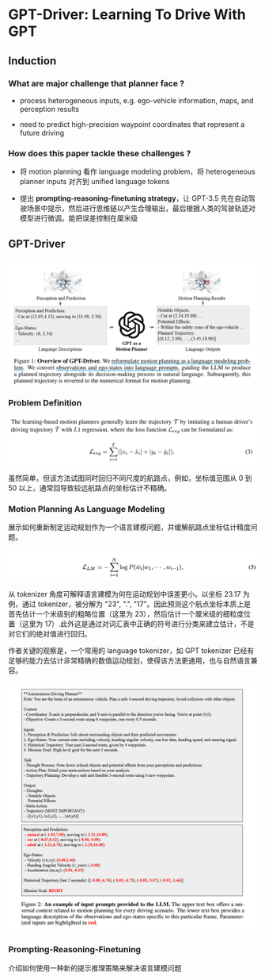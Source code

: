 # GPT-Driver: Learning To Drive With GPT


## Induction

### What are major challenge that planner face ?

- process heterogeneous inputs, e.g. ego-vehicle information, maps, and perception results

- need to predict high-precision waypoint coordinates that represent a future driving

### How does this paper tackle these challenges ?

- 将 motion planning 看作 language modeling problem，将 heterogeneous planner inputs 对齐到 unified language tokens

- 提出 **prompting-reasoning-finetuning strategy**，让 GPT-3.5 先在自动驾驶场景中提示，然后进行思维链以产生合理输出，最后根据人类的驾驶轨迹对模型进行微调。能把误差控制在厘米级 


## GPT-Driver

![GPT_Driver_overview](./pictures/GPT_Driver_overview.png)


### Problem Definition

![learning-based_motion_formulated](./pictures/learning-based_motion_formulated.png)

虽然简单，但该方法试图同时回归不同尺度的航路点，例如，坐标值范围从 0 到 50 以上，通常回导致较远航路点的坐标估计不精确。

### Motion Planning As Language Modeling

展示如何重新制定运动规划作为一个语言建模问题，并缓解航路点坐标估计精度问题。

![reformulate_motion_planning](./pictures/reformulate_motion_planning.png)

从 tokenizer 角度可解释语言建模为何在运动规划中误差更小。以坐标 23.17 为例，通过 tokenizer，被分解为 "23", ".", "17"。因此预测这个航点坐标本质上是首先估计一个米级别的粗略位置（这里为 23），然后估计一个厘米级的细粒度位置（这里为 17）.此外这是通过对词汇表中正确的符号进行分类来建立估计，不是对它们的绝对值进行回归。

作者关键的观察是，一个常用的 language tokenizer，如 GPT tokenizer 已经有足够的能力去估计非常精确的数值运动规划，使得该方法更通用，也与自然语言兼容。

![GPT-Driver_example](./pictures/GPT-Driver_example.png)

### Prompting-Reasoning-Finetuning

介绍如何使用一种新的提示推理策略来解决语言建模问题


















